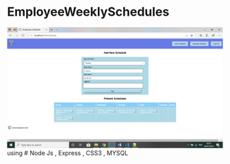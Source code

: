 
# EmployeeWeeklySchedules

![schedules](https://github.com/bharti4/EmployeeWeeklySchedules/blob/master/public/images/Manage%20Schedule.png)
using # Node Js , Express , CSS3 , MYSQL
